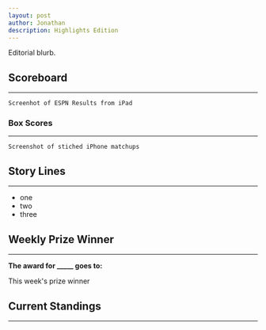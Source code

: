 ```yaml
---
layout: post
author: Jonathan
description: Highlights Edition
---
```

Editorial blurb.

## Scoreboard
---

``` Screenhot of ESPN Results from iPad ```

### Box Scores
---
``` Screenshot of stiched iPhone matchups ```

## Story Lines
---

- one
- two
- three

## Weekly Prize Winner
---
**The award for _____ goes to:**
<p class="callout"> This week's prize winner </p>

## Current Standings
---
 